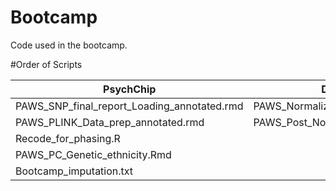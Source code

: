 # Bootcamp
Code used in the bootcamp. 

#Order of Scripts

| PsychChip                                   | DNAm                           |
|---------------------------------------------|--------------------------------|
| PAWS_SNP_final_report_Loading_annotated.rmd | PAWS_Normalization.Rmd         |
| PAWS_PLINK_Data_prep_annotated.rmd          | PAWS_Post_Normalization_QC.Rmd |
| Recode_for_phasing.R                        |                                |
| PAWS_PC_Genetic_ethnicity.Rmd               |                                |
| Bootcamp_imputation.txt                     |                                |
